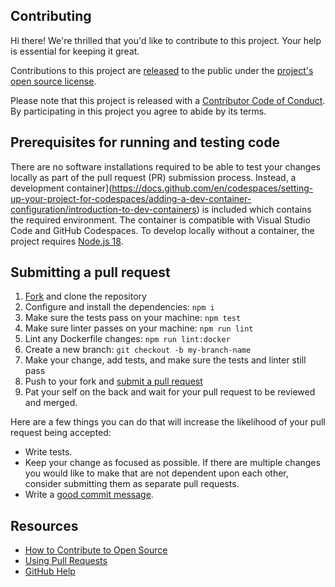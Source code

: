 ## Contributing

[fork]: https://github.com/advanced-security/probot-security-alerts/fork
[pr]: https://github.com/advanced-security/probot-security-alerts/compare
[code-of-conduct]: CODE_OF_CONDUCT.md

Hi there! We're thrilled that you'd like to contribute to this project. Your help is essential for keeping it great.

Contributions to this project are [released](https://help.github.com/articles/github-terms-of-service/#6-contributions-under-repository-license) to the public under the [project's open source license](LICENSE.md).

Please note that this project is released with a [Contributor Code of Conduct][code-of-conduct]. By participating in this project you agree to abide by its terms.

## Prerequisites for running and testing code

There are no software installations required to be able to test your changes locally as part of the pull request (PR) submission process. Instead, a development container](https://docs.github.com/en/codespaces/setting-up-your-project-for-codespaces/adding-a-dev-container-configuration/introduction-to-dev-containers) is included which contains the required environment. The container is compatible with Visual Studio Code and GitHub Codespaces. To develop locally without a container, the project requires [Node.js 18](https://nodejs.org/en/download/).

## Submitting a pull request

1. [Fork][fork] and clone the repository
1. Configure and install the dependencies: `npm i`
1. Make sure the tests pass on your machine: `npm test`
1. Make sure linter passes on your machine: `npm run lint`
1. Lint any Dockerfile changes: `npm run lint:docker`
1. Create a new branch: `git checkout -b my-branch-name`
1. Make your change, add tests, and make sure the tests and linter still pass
1. Push to your fork and [submit a pull request][pr]
1. Pat your self on the back and wait for your pull request to be reviewed and merged.

Here are a few things you can do that will increase the likelihood of your pull request being accepted:

- Write tests.
- Keep your change as focused as possible. If there are multiple changes you would like to make that are not dependent upon each other, consider submitting them as separate pull requests.
- Write a [good commit message](http://tbaggery.com/2008/04/19/a-note-about-git-commit-messages.html).

## Resources

- [How to Contribute to Open Source](https://opensource.guide/how-to-contribute/)
- [Using Pull Requests](https://help.github.com/articles/about-pull-requests/)
- [GitHub Help](https://help.github.com)